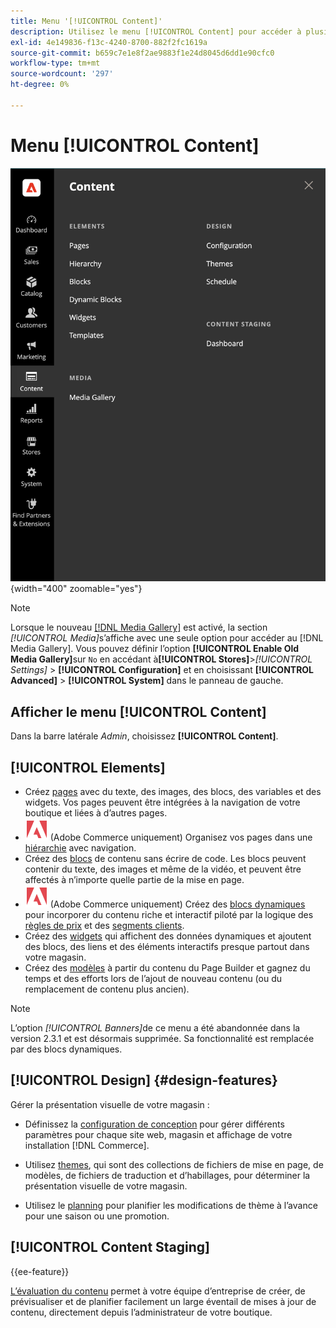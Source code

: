 ```yaml
---
title: Menu '[!UICONTROL Content]'
description: Utilisez le menu [!UICONTROL Content] pour accéder à plusieurs fonctionnalités de gestion du contenu de votre boutique.
exl-id: 4e149836-f13c-4240-8700-882f2fc1619a
source-git-commit: b659c7e1e8f2ae9883f1e24d8045d6dd1e90cfc0
workflow-type: tm+mt
source-wordcount: '297'
ht-degree: 0%

---
```


# Menu [!UICONTROL Content]

![Le menu [!UICONTROL Content] affiché dans l’Admin](./assets/admin-menu-content.png){width="400" zoomable="yes"}

>[!NOTE]
>
>Lorsque le nouveau [[!DNL Media Gallery]](media-gallery.md) est activé, la section _[!UICONTROL Media]_&#x200B;s’affiche avec une seule option pour accéder au [!DNL Media Gallery]. Vous pouvez définir l’option **[!UICONTROL Enable Old Media Gallery]**&#x200B;sur `No` en accédant à&#x200B;**[!UICONTROL Stores]**>_[!UICONTROL Settings]_ > **[!UICONTROL Configuration]** et en choisissant **[!UICONTROL Advanced]** > **[!UICONTROL System]** dans le panneau de gauche.

## Afficher le menu [!UICONTROL Content]

Dans la barre latérale _Admin_, choisissez **[!UICONTROL Content]**.

## [!UICONTROL Elements]

- Créez [pages](pages.md) avec du texte, des images, des blocs, des variables et des widgets. Vos pages peuvent être intégrées à la navigation de votre boutique et liées à d’autres pages.
- ![Adobe Commerce](../assets/adobe-logo.svg) (Adobe Commerce uniquement) Organisez vos pages dans une [hiérarchie](page-hierarchy.md) avec navigation.
- Créez des [blocs](blocks.md) de contenu sans écrire de code. Les blocs peuvent contenir du texte, des images et même de la vidéo, et peuvent être affectés à n’importe quelle partie de la mise en page.
- ![Adobe Commerce](../assets/adobe-logo.svg) (Adobe Commerce uniquement) Créez des [blocs dynamiques](dynamic-blocks.md) pour incorporer du contenu riche et interactif piloté par la logique des [règles de prix](../merchandising-promotions/introduction.md#promotions) et des [segments clients](../customers/customer-segments.md).
- Créez des [widgets](widgets.md) qui affichent des données dynamiques et ajoutent des blocs, des liens et des éléments interactifs presque partout dans votre magasin.
- Créez des [modèles](../page-builder/templates.md) à partir du contenu du Page Builder et gagnez du temps et des efforts lors de l’ajout de nouveau contenu (ou du remplacement de contenu plus ancien).

>[!NOTE]
>
>L’option _[!UICONTROL Banners]_&#x200B;de ce menu a été abandonnée dans la version 2.3.1 et est désormais supprimée. Sa fonctionnalité est remplacée par des blocs dynamiques.

## [!UICONTROL Design] {#design-features}

Gérer la présentation visuelle de votre magasin :

- Définissez la [configuration de conception](configuration.md) pour gérer différents paramètres pour chaque site web, magasin et affichage de votre installation [!DNL Commerce].

- Utilisez [themes](themes.md), qui sont des collections de fichiers de mise en page, de modèles, de fichiers de traduction et d’habillages, pour déterminer la présentation visuelle de votre magasin.

- Utilisez le [planning](schedule.md) pour planifier les modifications de thème à l’avance pour une saison ou une promotion.

## [!UICONTROL Content Staging]

{{ee-feature}}

[L’évaluation du contenu](content-staging.md) permet à votre équipe d’entreprise de créer, de prévisualiser et de planifier facilement un large éventail de mises à jour de contenu, directement depuis l’administrateur de votre boutique.
